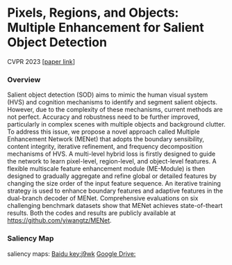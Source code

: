 # Pixels, Regions, and Objects: Multiple Enhancement for Salient Object Detection

CVPR 2023
[[paper link](https://openaccess.thecvf.com/content/CVPR2023/html/Wang_Pixels_Regions_and_Objects_Multiple_Enhancement_for_Salient_Object_Detection_CVPR_2023_paper.html)]


### Overview


Salient object detection (SOD) aims to mimic the human
visual system (HVS) and cognition mechanisms to identify
and segment salient objects. However, due to the complexity
of these mechanisms, current methods are not perfect.
Accuracy and robustness need to be further improved, particularly
in complex scenes with multiple objects and background
clutter. To address this issue, we propose a novel
approach called Multiple Enhancement Network (MENet)
that adopts the boundary sensibility, content integrity, iterative
refinement, and frequency decomposition mechanisms
of HVS. A multi-level hybrid loss is firstly designed
to guide the network to learn pixel-level, region-level, and
object-level features. A flexible multiscale feature enhancement
module (ME-Module) is then designed to gradually
aggregate and refine global or detailed features by changing
the size order of the input feature sequence. An iterative
training strategy is used to enhance boundary features
and adaptive features in the dual-branch decoder of
MENet. Comprehensive evaluations on six challenging
benchmark datasets show that MENet achieves state-of-theart
results. Both the codes and results are publicly available
at https://github.com/yiwangtz/MENet.





### Saliency Map

saliency maps: [Baidu key:j9wk]( https://pan.baidu.com/s/1PqS17pX1y1GEqPC7I3NdbQ?pwd=j9wk) 
[Google Drive:](https://drive.google.com/file/d/13CyUZMTMq20no9XSJ96PVWhOYAdSStwU/view?usp=sharing)






